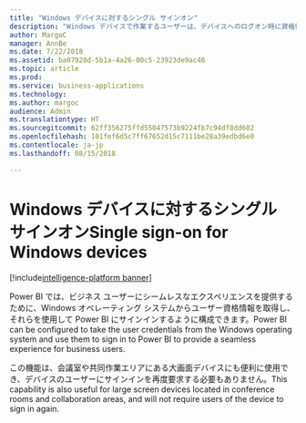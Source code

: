 ```yaml
---
title: "Windows デバイスに対するシングル サインオン"
description: "Windows デバイスで作業するユーザーは、デバイスへのログオン時に資格情報の入力を求められます。"
author: MargoC
manager: AnnBe
ms.date: 7/22/2018
ms.assetid: ba07928d-5b1a-4a26-80c5-23923de9ac46
ms.topic: article
ms.prod: 
ms.service: business-applications
ms.technology: 
ms.author: margoc
audience: Admin
ms.translationtype: HT
ms.sourcegitcommit: 62ff356275ffd55047573b9224fb7c94df8dd602
ms.openlocfilehash: 101fef6d5c7ff67652d15c7111be28a39edbd6e0
ms.contentlocale: ja-jp
ms.lasthandoff: 08/15/2018

---
```

# <a name="single-sign-on-for-windows-devices"></a><span data-ttu-id="ed449-103">Windows デバイスに対するシングル サインオン</span><span class="sxs-lookup"><span data-stu-id="ed449-103">Single sign-on for Windows devices</span></span> 

[!include[intelligence-platform banner](../../includes/intelligence-platform.md)]




<span data-ttu-id="ed449-104">Power BI では、ビジネス ユーザーにシームレスなエクスペリエンスを提供するために、Windows オペレーティング システムからユーザー資格情報を取得し、それらを使用して Power BI にサインインするように構成できます。</span><span class="sxs-lookup"><span data-stu-id="ed449-104">Power BI can be configured to take the user credentials from the Windows operating system and use them to sign in to Power BI to provide a seamless experience for business users.</span></span> 

<span data-ttu-id="ed449-105">この機能は、会議室や共同作業エリアにある大画面デバイスにも便利に使用でき、デバイスのユーザーにサインインを再度要求する必要もありません。</span><span class="sxs-lookup"><span data-stu-id="ed449-105">This capability is also useful for large screen devices located in conference rooms and collaboration areas, and will not require users of the device to sign in again.</span></span>

